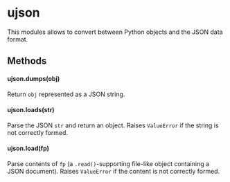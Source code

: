 # ujson

This modules allows to convert between Python objects and the JSON data format.

## Methods

#### ujson.dumps\(obj)

Return `obj` represented as a JSON string.

#### ujson.loads\(str)

Parse the JSON `str` and return an object. Raises `ValueError` if the string is not correctly formed.

#### ujson.load\(fp)

Parse contents of `fp` \(a `.read()`-supporting file-like object containing a JSON document). Raises `ValueError` if the content is not correctly formed.

